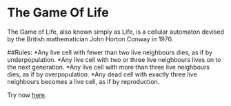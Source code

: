 # The Game Of Life
The Game of Life, also known simply as Life, is a cellular automaton devised by the British mathematician John Horton Conway in 1970.

##Rules: 
*Any live cell with fewer than two live neighbours dies, as if by underpopulation.
*Any live cell with two or three live neighbours lives on to the next generation.
*Any live cell with more than three live neighbours dies, as if by overpopulation.
*Any dead cell with exactly three live neighbours becomes a live cell, as if by reproduction.

Try now [here](https://flowr1x.github.io/game-of-life/).
